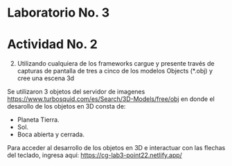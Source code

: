 # Laboratorio No. 3

# Actividad No. 2 
2.	Utilizando cualquiera de los frameworks cargue y presente través de capturas de pantalla de tres a cinco de los modelos Objects (*.obj) y cree una escena 3d

Se utilizaron 3 objetos del servidor de imagenes https://www.turbosquid.com/es/Search/3D-Models/free/obj en donde el desarollo de los objetos en 3D consta de:
- Planeta Tierra.
- Sol.
- Boca abierta y cerrada.

Para acceder al desarrollo de los objetos en 3D e interactuar con las flechas del teclado, ingresa aquí: https://cg-lab3-point22.netlify.app/

